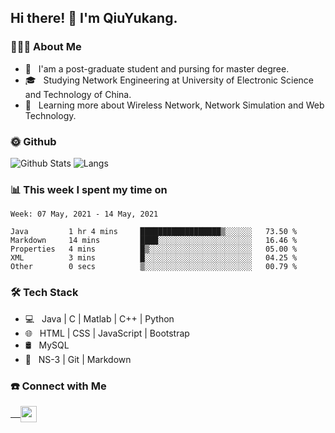 <h2> Hi there! 👋 I'm QiuYukang.</h2>

<h3> 👨🏻‍💻 About Me </h3>

- 💼 &nbsp; I'am a post-graduate student and pursing for master degree.
- 🎓 &nbsp; Studying Network Engineering at University of Electronic Science and Technology of China.
- 🌱 &nbsp; Learning more about Wireless Network, Network Simulation and Web Technology.

<h3> 🌞 Github</h3>

![Github Stats](https://github-readme-stats-beta-lovat.vercel.app/api?username=QiuYukang&count_private=true&show_icons=true&hide=stars)
![Langs](https://github-readme-stats-beta-lovat.vercel.app/api/top-langs/?username=QiuYukang&count_private=true&layout=compact)

<h3> 📊 This week I spent my time on</h3>

<!--START_SECTION:waka-->
```text
Week: 07 May, 2021 - 14 May, 2021

Java         1 hr 4 mins     ██████████████████▒░░░░░░   73.50 % 
Markdown     14 mins         ████░░░░░░░░░░░░░░░░░░░░░   16.46 % 
Properties   4 mins          █▒░░░░░░░░░░░░░░░░░░░░░░░   05.00 % 
XML          3 mins          █░░░░░░░░░░░░░░░░░░░░░░░░   04.25 % 
Other        0 secs          ▒░░░░░░░░░░░░░░░░░░░░░░░░   00.79 % 
```
<!--END_SECTION:waka-->

<h3>🛠 Tech Stack</h3>

- 💻 &nbsp; Java | C | Matlab | C++ | Python
- 🌐 &nbsp; HTML | CSS | JavaScript | Bootstrap
- 🛢  &nbsp; MySQL
- 🔧 &nbsp; NS-3 | Git | Markdown

<h3> ☎️ Connect with Me </h3>

<a href="mailto:b612n@qq.com">
   &nbsp;  &nbsp;
  <img align="center" width="26px" src="https://github.com/TheDudeThatCode/TheDudeThatCode/blob/master/Assets/Gmail.svg" />
</a>

